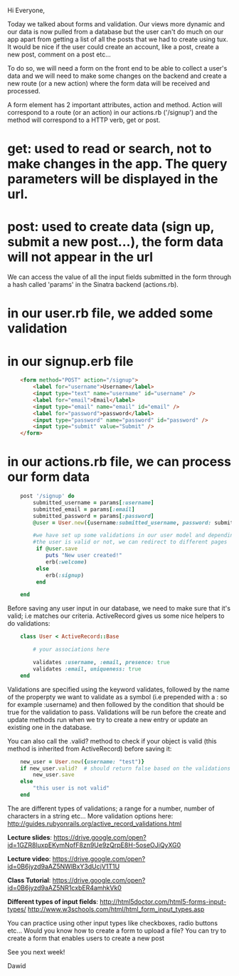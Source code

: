Hi Everyone,

Today we talked about forms and validation. Our views more dynamic and our data is now pulled from a database but the user can't do much on our app apart from getting a list of all the posts that we had to create using tux. It would be nice if the user could create an account, like a post, create a new post, comment on a post etc...

To do so, we will need a form on the front end to be able to collect a user's data and we will need to make some changes on the backend and create a new route (or a new action) where the form data will be received and processed.

A form element has 2 important attributes, action and method. Action will correspond to a route (or an action) in our actions.rb ('/signup') and the method will correspond to a HTTP verb, get or post.

# get: used to read or search, not to make changes in the app. The query parameters will be displayed in the url.
# post: used to create data (sign up, submit a new post...), the form data will not appear in the url
We can access the value of all the input fields submitted in the form through a hash called 'params' in the Sinatra backend (actions.rb).


# in our user.rb file, we added some validation
# in our signup.erb file

```html
    <form method="POST" action="/signup">
        <label for="username">Username</label>
        <input type="text" name="username" id="username" />
        <label for="email">Email</label>
        <input type="email" name="email" id="email" />
        <label for="password">password</label>
        <input type="password" name="password" id="password" />
        <input type="submit" value="Submit" />
    </form>
```

# in our actions.rb file, we can process our form data

```ruby
    post '/signup' do
        submitted_username = params[:username]
        submitted_email = params[:email]
        submitted_password = params[:password]
        @user = User.new({username:submitted_username, password: submitted_password, email: submitted_email})

        #we have set up some validations in our user model and depending on whether
        #the user is valid or not, we can redirect to different pages
         if @user.save
            puts "New user created!"
            erb(:welcome)
         else
            erb(:signup)
         end

    end
```

Before saving any user input in our database, we need to make sure that it's valid; i.e matches our criteria. ActiveRecord gives us some nice helpers to do validations:

```ruby
    class User < ActiveRecord::Base

        # your associations here

        validates :username, :email, presence: true
        validates :email, uniqueness: true
    end
```

Validations are specified using the keyword validates, followed by the name of the properpty we want to validate as a symbol (i.e prepended with a : so for example :username) and then followed by the condition that should be true for the validation to pass. Validations will be run before the create and update methods run when we try to create a new entry or update an existing one in the database.

You can also call the .valid? method to check if your object is valid (this method is inherited from ActiveRecord) before saving it:

```ruby
    new_user = User.new({username: "test")}
    if new_user.valid?  # should return false based on the validations above
        new_user.save
    else
        "this user is not valid"
    end
```

The are different types of validations; a range for a number, number of characters in a string etc... More validation options here: http://guides.rubyonrails.org/active_record_validations.html

**Lecture slides**: https://drive.google.com/open?id=1GZR8luxpEKymNofF8zn9Ue9zQrpE8H-5oseOJiQyXG0

**Lecture video**: https://drive.google.com/open?id=0B6jyzd9aAZ5NWlBxY3dUcjV1T1U

**Class Tutorial**: https://drive.google.com/open?id=0B6jyzd9aAZ5NR1cxbER4amhkVk0

**Different types of input fields**: http://html5doctor.com/html5-forms-input-types/ http://www.w3schools.com/html/html_form_input_types.asp

You can practice using other input types like checkboxes, radio buttons etc... Would you know how to create a form to upload a file? You can try to create a form that enables users to create a new post

See you next week!

Dawid